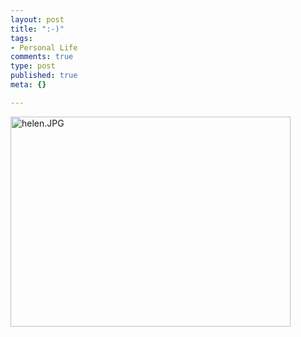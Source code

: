 ```yaml
--- 
layout: post
title: ":-)"
tags: 
- Personal Life
comments: true
type: post
published: true
meta: {}

---
```

<img alt="helen.JPG" src="http://www.brethorsting.com/mt3/archives/images/helen.JPG" width="448" height="336" />
